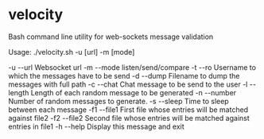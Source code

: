 # velocity
Bash command line utility for web-sockets message validation

Usage: ./velocity.sh -u [url] -m [mode]

  -u    --url 		Websocket url
  -m    --mode 		listen/send/compare
  -t    --ro            Username to which the messages have to be send
  -d    --dump 		Filename to dump the messages with full path
  -c    --chat          Chat message to be send to the user
  -l    --length        Length of each random message to be generated
  -n    --number        Number of random messages to generate.
  -s    --sleep 	Time to sleep between each message
  -f1   --file1         First file whose entries will be matched against file2
  -f2   --file2         Second file whose entries will be matched against entries in file1
  -h    --help 		Display this message and exit
